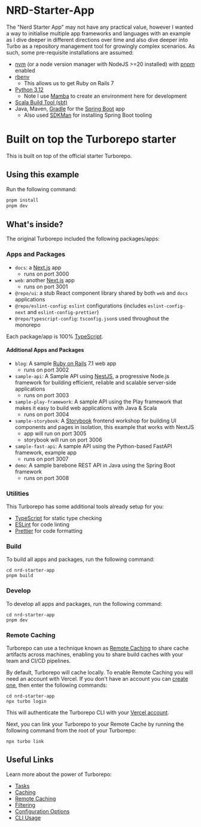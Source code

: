 # NRD-Starter-App
The "Nerd Starter App" may not have any practical value, however I wanted a way to initialise multiple app frameworks and languages with an example as I dive deeper in different directions over time and also dive deeper into Turbo as a repository management tool for growingly complex scenarios. As such, some pre-requisite installations are assumed:
- [nvm](https://github.com/nvm-sh/nvm?tab=readme-ov-file#installing-and-updating) (or a node version manager with NodeJS >=20 installed) with [pnpm](https://pnpm.io/installation) enabled
- [rbenv](https://github.com/rbenv/rbenv)
  - This allows us to get Ruby on Rails 7
- [Python 3.12](https://www.python.org/downloads/)
  - Note I use [Mamba](https://github.com/conda-forge/miniforge/releases/tag/24.3.0-0) to create an environment here for development
- [Scala Build Tool (sbt)](https://www.scala-sbt.org/1.x/docs/offline/Setup.html)
- Java, Maven, [Gradle](https://gradle.org/install/) for the [Spring Boot](https://docs.spring.io/spring-boot/installing.html) app
  - Also used [SDKMan](https://sdkman.io/) for installing Spring Boot tooling

# Built on top the Turborepo starter

This is built on top of the official starter Turborepo.

## Using this example

Run the following command:

```sh
pnpm install
pnpm dev
```

## What's inside?

The original Turborepo included the following packages/apps:

### Apps and Packages

- `docs`: a [Next.js](https://nextjs.org/) app
  - runs on port 3000
- `web`: another [Next.js](https://nextjs.org/) app
  - runs on port 3001
- `@repo/ui`: a stub React component library shared by both `web` and `docs` applications
- `@repo/eslint-config`: `eslint` configurations (includes `eslint-config-next` and `eslint-config-prettier`)
- `@repo/typescript-config`: `tsconfig.json`s used throughout the monorepo

Each package/app is 100% [TypeScript](https://www.typescriptlang.org/).
#### Additional Apps and Packages
- `blog`: A sample [Ruby on Rails](https://rubyonrails.org/) 7.1 web app
  - runs on port 3002
- `sample-api`: A Sample API using [NestJS](https://nestjs.com/), a progressive Node.js framework for building efficient, reliable and scalable server-side applications
  - runs on port 3003
- `sample-play-framework`: A sample API using the Play framework that makes it easy to build web applications with Java & Scala
  - runs on port 3004
- `sample-storybook`: A [Storybook](https://storybook.js.org/) frontend workshop for building UI components and pages in isolation, this example that works with NextJS
  - app will run on port 3005
  - storybook will run on port 3006
- `sample-fast-api`: A sample API using the Python-based FastAPI framework, example app
  - runs on port 3007
- `demo`: A sample barebone REST API in Java using the Spring Boot framework
  - runs on port 3008

### Utilities

This Turborepo has some additional tools already setup for you:
- [TypeScript](https://www.typescriptlang.org/) for static type checking
- [ESLint](https://eslint.org/) for code linting
- [Prettier](https://prettier.io) for code formatting

### Build

To build all apps and packages, run the following command:

```
cd nrd-starter-app
pnpm build
```

### Develop

To develop all apps and packages, run the following command:

```
cd nrd-starter-app
pnpm dev
```

### Remote Caching

Turborepo can use a technique known as [Remote Caching](https://turbo.build/repo/docs/core-concepts/remote-caching) to share cache artifacts across machines, enabling you to share build caches with your team and CI/CD pipelines.

By default, Turborepo will cache locally. To enable Remote Caching you will need an account with Vercel. If you don't have an account you can [create one](https://vercel.com/signup), then enter the following commands:

```
cd nrd-starter-app
npx turbo login
```

This will authenticate the Turborepo CLI with your [Vercel account](https://vercel.com/docs/concepts/personal-accounts/overview).

Next, you can link your Turborepo to your Remote Cache by running the following command from the root of your Turborepo:

```
npx turbo link
```

## Useful Links

Learn more about the power of Turborepo:

- [Tasks](https://turbo.build/repo/docs/core-concepts/monorepos/running-tasks)
- [Caching](https://turbo.build/repo/docs/core-concepts/caching)
- [Remote Caching](https://turbo.build/repo/docs/core-concepts/remote-caching)
- [Filtering](https://turbo.build/repo/docs/core-concepts/monorepos/filtering)
- [Configuration Options](https://turbo.build/repo/docs/reference/configuration)
- [CLI Usage](https://turbo.build/repo/docs/reference/command-line-reference)

